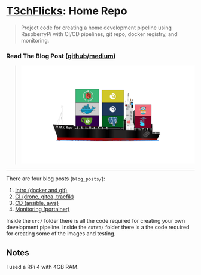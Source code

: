 # [T3chFlicks](https://t3chflicks.org): Home Repo
> Project code for creating a home development pipeline using RaspberryPi with CI/CD pipelines, git repo, docker registry, and monitoring.

### Read The Blog Post ([github](./blog_posts/1_home-devops-pipeline-a-junior-engineers-tale.md)/[medium](https://medium.com/@t3chflicks/home-devops-pipeline-a-junior-engineers-tale-1-4-336ed07a6ec0))
> ![](./containership.png)

---

There are four blog posts (`blog_posts/`):
1. [Intro (docker and git)](https://medium.com/@t3chflicks/home-devops-pipeline-a-junior-engineers-tale-1-4-336ed07a6ec0)
2. [CI (drone, gitea, traefik)](https://medium.com/@t3chflicks/home-devops-pipeline-a-junior-engineers-tale-2-4-7be3e3c292c)
3. [CD (ansible, aws)](https://medium.com/@t3chflicks/home-devops-pipeline-a-junior-engineers-tale-3-4-5f61c5245934)
4. [Monitoring (portainer)](https://t3chflicks.medium.com/home-devops-pipeline-a-junior-engineers-tale-4-4-5db7c1610e3e)

Inside the `src/` folder there is all the code required for creating your own development pipeline.
Inside the `extra/` folder there is a the code required for creating some of the images and testing.

## Notes
I used a RPi 4 with 4GB RAM.